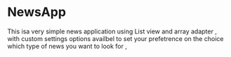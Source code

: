 # NewsApp
This isa very simple news application using List view and array adapter , with custom settings options availbel to set your prefetrence on the choice which type of news you want to look for , 
